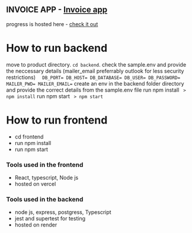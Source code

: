 ## INVOICE APP - [Invoice app](https://invoiceapp-elitekaycy.vercel.app/)

progress is hosted here - [check it out](https://invoiceapp-elitekaycy.vercel.app/)

# How to run backend

move to product directory.
    `cd backend`.
check the sample.env and provide the neccessary details (mailer_email preferrably outlook for less security restrictions)
  `   DB_PORT=
      DB_HOST=
      DB_DATABASE=
      DB_USER=
      DB_PASSWORD=
      MAILER_PWD=
      MAILER_EMAIL=
  `
create an env in the backend folder directory and provide the correct details from the sample.env file
run npm install
    ` > npm install`
run npm start
     ` > npm start`

# How to run frontend

- cd frontend
- run npm install
- run npm start

### Tools used in the frontend

- React, typescript, Node js
- hosted on vercel

### Tools used in the backend

- node js, express, postgress, Typescript
- jest and supertest for testing
- hosted on render

